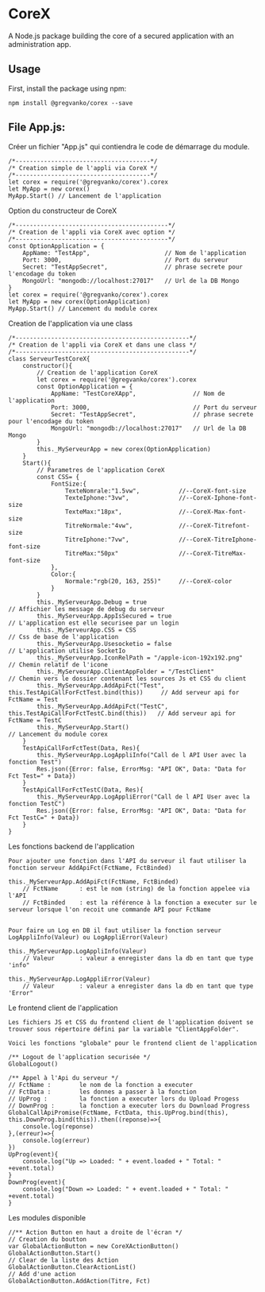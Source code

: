 # CoreX

A Node.js package building the core of a secured application with an administration app.

## Usage

First, install the package using npm:

    npm install @gregvanko/corex --save

## File App.js:
Créer un fichier "App.js" qui contiendra le code de démarrage du module.

    /*--------------------------------------*/
    /* Creation simple de l'appli via CoreX */
    /*--------------------------------------*/
    let corex = require('@gregvanko/corex').corex
    let MyApp = new corex()
    MyApp.Start() // Lancement de l'application


Option du constructeur de CoreX

    /*-------------------------------------------*/
    /* Creation de l'appli via CoreX avec option */
    /*-------------------------------------------*/
    const OptionApplication = {
        AppName: "TestApp",                     // Nom de l'application
        Port: 3000,                             // Port du serveur
        Secret: "TestAppSecret",                // phrase secrete pour l'encodage du token 
        MongoUrl: "mongodb://localhost:27017"   // Url de la DB Mongo
    }
    let corex = require('@gregvanko/corex').corex
    let MyApp = new corex(OptionApplication)
    MyApp.Start() // Lancement du module corex


Creation de l'application via une class

    /*-------------------------------------------------*/
    /* Creation de l'appli via CoreX et dans une class */
    /*-------------------------------------------------*/
    class ServeurTestCoreX{
        constructor(){
            // Creation de l'application CoreX
            let corex = require('@gregvanko/corex').corex
            const OptionApplication = {
                AppName: "TestCoreXApp",                // Nom de l'application
                Port: 3000,                             // Port du serveur
                Secret: "TestAppSecret",                // phrase secrete pour l'encodage du token 
                MongoUrl: "mongodb://localhost:27017"   // Url de la DB Mongo
            }
            this._MyServeurApp = new corex(OptionApplication)
        }
        Start(){
            // Parametres de l'application CoreX
            const CSS= {
                FontSize:{
                    TexteNomrale:"1.5vw",           //--CoreX-font-size
                    TexteIphone:"3vw",              //--CoreX-Iphone-font-size
                    TexteMax:"18px",                //--CoreX-Max-font-size
                    TitreNormale:"4vw",             //--CoreX-Titrefont-size
                    TitreIphone:"7vw",              //--CoreX-TitreIphone-font-size
                    TitreMax:"50px"                 //--CoreX-TitreMax-font-size
                },
                Color:{
                    Normale:"rgb(20, 163, 255)"     //--CoreX-color
                }
            }
            this._MyServeurApp.Debug = true                                                 // Affichier les message de debug du serveur
            this._MyServeurApp.AppIsSecured = true                                          // L'application est elle securisee par un login
            this._MyServeurApp.CSS = CSS                                                    // Css de base de l'application
            this._MyServeurApp.Usesocketio = false                                          // L'application utilise SocketIo
            this._MyServeurApp.IconRelPath = "/apple-icon-192x192.png"                      // Chemin relatif de l'icone
            this._MyServeurApp.ClientAppFolder = "/TestClient"                              // Chemin vers le dossier contenant les sources Js et CSS du client
            this._MyServeurApp.AddApiFct("Test", this.TestApiCallForFctTest.bind(this))     // Add serveur api for FctName = Test
            this._MyServeurApp.AddApiFct("TestC", this.TestApiCallForFctTestC.bind(this))   // Add serveur api for FctName = TestC
            this._MyServeurApp.Start()                                                      // Lancement du module corex
        }
        TestApiCallForFctTest(Data, Res){
            this._MyServeurApp.LogAppliInfo("Call de l API User avec la fonction Test")
            Res.json({Error: false, ErrorMsg: "API OK", Data: "Data for Fct Test=" + Data})
        }
        TestApiCallForFctTestC(Data, Res){
            this._MyServeurApp.LogAppliError("Call de l API User avec la fonction TestC")
            Res.json({Error: false, ErrorMsg: "API OK", Data: "Data for Fct TestC=" + Data})
        }
    }
    
Les fonctions backend de l'application

    Pour ajouter une fonction dans l'API du serveur il faut utiliser la fonction serveur AddApiFct(FctName, FctBinded)
    
    this._MyServeurApp.AddApiFct(FctName, FctBinded)
        // FctName      : est le nom (string) de la fonction appelee via l'API
        // FctBinded    : est la référence à la fonction a executer sur le serveur lorsque l'on recoit une commande API pour FctName
    
    
    Pour faire un Log en DB il faut utiliser la fonction serveur LogAppliInfo(Valeur) ou LogAppliError(Valeur)
    
    this._MyServeurApp.LogAppliInfo(Valeur)
        // Valeur       : valeur a enregister dans la db en tant que type 'info"
    
    this._MyServeurApp.LogAppliError(Valeur)
        // Valeur       : valeur a enregister dans la db en tant que type 'Error"

Le frontend client de l'application

    Les fichiers JS et CSS du frontend client de l'application doivent se trouver sous répertoire défini par la variable "ClientAppFolder".

    Voici les fonctions "globale" pour le frontend client de l'application

    /** Logout de l'application securisée */
    GlobalLogout()

    /** Appel à l'Api du serveur */
    // FctName :        le nom de la fonction a executer
    // FctData :        les donnes a passer à la fonction
    // UpProg :         la fonction a executer lors du Upload Progess
    // DownProg :       la fonction a executer lors du Download Progress
    GlobalCallApiPromise(FctName, FctData, this.UpProg.bind(this), this.DownProg.bind(this)).then((reponse)=>{
        console.log(reponse)
    },(erreur)=>{
        console.log(erreur)
    })
    UpProg(event){
        console.log("Up => Loaded: " + event.loaded + " Total: " +event.total)
    }
    DownProg(event){
        console.log("Down => Loaded: " + event.loaded + " Total: " +event.total)
    }

Les modules disponible

    //** Action Button en haut a droite de l'écran */
    // Creation du boutton
    var GlobalActionButton = new CoreXActionButton()
    GlobalActionButton.Start()
    // Clear de la liste des Action
    GlobalActionButton.ClearActionList()
    // Add d'une action
    GlobalActionButton.AddAction(Titre, Fct)
